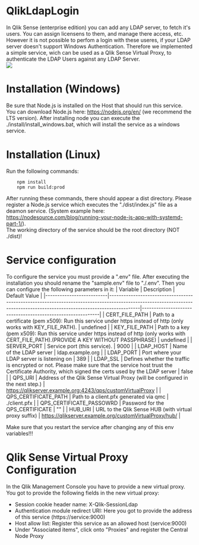 # QlikLdapLogin
In Qlik Sense (enterprise edition) you can add any LDAP server, to fetch it's users. You can assign licensens to them, and manage there access, etc.  
However it is not possible to perfom a login with these useres, if your LDAP server doesn't support Windows Authentication. Therefore we implemented a simple service, wich can be used as a Qlik Sense Virtual Proxy, to authenticate the LDAP Users against any LDAP Server.  
![](https://github.com/InformDataLab/.github/blob/main/images/QlikLdapLogin60Fps.gif)

# Installation (Windows)
Be sure that Node.js is installed on the Host that should run this service. You can download Node.js here: https://nodejs.org/en/ (we recommend the LTS version). After installing node you can execute the ./install/install_windows.bat, which will install the service as a windows service.

# Installation (Linux)

Run the following commands: 
```
    npm install
    npm run build:prod
```
After running these commands, there should appear a dist directory. Please register a Node.js service which executes the "./dist/index.js" file as a deamon service. (System example here: https://nodesource.com/blog/running-your-node-js-app-with-systemd-part-1/).  
The working directory of the service should be the root directory (NOT ./dist)! 

# Service configuration
To configure the service you must provide a ".env" file. After executing the installation you should rename the "sample.env" file to "./.env". Then you can configure the following parameters in it: 
| Variable                 | Description                                                                                                                                                             | Default Value                                              |
|--------------------------|-------------------------------------------------------------------------------------------------------------------------------------------------------------------------|------------------------------------------------------------|
| CERT_FILE_PATH           | Path to a certificate (pem x509): Run this service under https instead of http (only works with KEY_FILE_PATH).                                                         | undefined                                                  |
| KEY_FILE_PATH            | Path to a key (pem x509): Run this service under https instead of http (only works with CERT_FILE_PATH).(PROVIDE A KEY WITHOUT PASSPHRASE)                              | undefined                                                  |
| SERVER_PORT              | Service port (this service).                                                                                                                                            | 9000                                                       |
| LDAP_HOST                | Name of the LDAP server                                                                                                                                                 | ldap.example.org                                           |
| LDAP_PORT                | Port where your LDAP server is listening on                                                                                                                             | 389                                                        |
| LDAP_SSL                 | Defines whether the traffic is encrypted or not. Please make sure that the service host trust the Certificate Authority, which signed the certs used by the LDAP server | false                                                      |
| QPS_URI                  | Address of the Qlik Sense Virtual Proxy  (will be configured in the next step.)                                                                                         | https://qlikserver.example.org:4243/qps/customVirtualProxy |
| QPS_CERTIFICATE_PATH     | Path to a client.pfx generated via qmc                                                                                                                                  | ./client.pfx                                               |
| QPS_CERTIFICATE_PASSOWRD | Password for the QPS_CERTIFICATE                                                                                                                                        | ""                                                         |
| HUB_URI                  | URL to the Qlik Sense HUB (with virtual proxy suffix)                                                                                                                   | https://qlikserver.example.org/customVirtualProxy/hub/     |

Make sure that you restart the service after changing any of this env variables!!!

# Qlik Sense Virtual Proxy Configuration
In the Qlik Management Console you have to provide a new virtual proxy. You got to provide the following fields in the new virtual proxy:  
 -  Session cookie header name: X-Qlik-SessionLdap
 - Authentication module redirect URI: Here you got to provide the address of this service (https://service:9000)
 - Host allow list: Register this service as an allowed host (service:9000)
 - Under "Associated items", click onto "Proxies" and register the Central Node Proxy